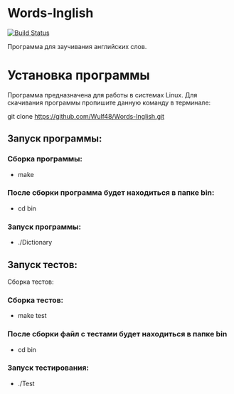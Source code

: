 # Words-Inglish

[![Build Status](https://travis-ci.org/Wulf48/Words-Inglish.svg?branch=master)](https://travis-ci.org/Wulf48/Words-Inglish)


Программа для заучивания английских слов.

# Установка программы
Программа предназначена для работы в системах Linux.
Для скачивания программы пропишите данную команду в терминале:

git clone https://github.com/Wulf48/Words-Inglish.git

## Запуск программы:
### Сборка программы:
- make 
 
### После сборки программа будет находиться в папке bin:
 - cd bin

### Запуск программы:
 - ./Dictionary
 
## Запуск тестов:
Сборка тестов:
### Сборка тестов:
 - make test
 
### После сборки файл с тестами будет находиться в папке bin
 - cd bin
 
 ### Запуск тестирования:
 - ./Test
